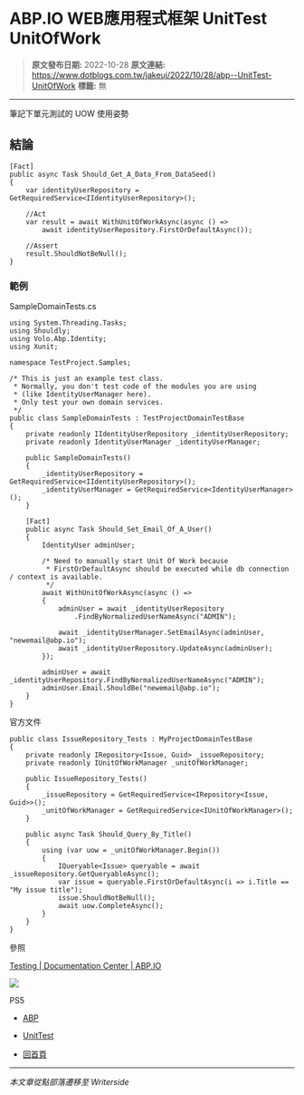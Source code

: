# ABP.IO WEB應用程式框架 UnitTest UnitOfWork

> **原文發布日期:** 2022-10-28
> **原文連結:** https://www.dotblogs.com.tw/jakeuj/2022/10/28/abp--UnitTest-UnitOfWork
> **標籤:** 無

---

筆記下單元測試的 UOW 使用姿勢

## 結論

```
[Fact]
public async Task Should_Get_A_Data_From_DataSeed()
{
    var identityUserRepository = GetRequiredService<IIdentityUserRepository>();

    //Act
    var result = await WithUnitOfWorkAsync(async () =>
        await identityUserRepository.FirstOrDefaultAsync());

    //Assert
    result.ShouldNotBeNull();
}
```

### 範例

SampleDomainTests.cs

```
using System.Threading.Tasks;
using Shouldly;
using Volo.Abp.Identity;
using Xunit;

namespace TestProject.Samples;

/* This is just an example test class.
 * Normally, you don't test code of the modules you are using
 * (like IdentityUserManager here).
 * Only test your own domain services.
 */
public class SampleDomainTests : TestProjectDomainTestBase
{
    private readonly IIdentityUserRepository _identityUserRepository;
    private readonly IdentityUserManager _identityUserManager;

    public SampleDomainTests()
    {
        _identityUserRepository = GetRequiredService<IIdentityUserRepository>();
        _identityUserManager = GetRequiredService<IdentityUserManager>();
    }

    [Fact]
    public async Task Should_Set_Email_Of_A_User()
    {
        IdentityUser adminUser;

        /* Need to manually start Unit Of Work because
         * FirstOrDefaultAsync should be executed while db connection / context is available.
         */
        await WithUnitOfWorkAsync(async () =>
        {
            adminUser = await _identityUserRepository
                .FindByNormalizedUserNameAsync("ADMIN");

            await _identityUserManager.SetEmailAsync(adminUser, "newemail@abp.io");
            await _identityUserRepository.UpdateAsync(adminUser);
        });

        adminUser = await _identityUserRepository.FindByNormalizedUserNameAsync("ADMIN");
        adminUser.Email.ShouldBe("newemail@abp.io");
    }
}
```

官方文件

```
public class IssueRepository_Tests : MyProjectDomainTestBase
{
    private readonly IRepository<Issue, Guid> _issueRepository;
    private readonly IUnitOfWorkManager _unitOfWorkManager;

    public IssueRepository_Tests()
    {
        _issueRepository = GetRequiredService<IRepository<Issue, Guid>>();
        _unitOfWorkManager = GetRequiredService<IUnitOfWorkManager>();
    }

    public async Task Should_Query_By_Title()
    {
        using (var uow = _unitOfWorkManager.Begin())
        {
            IQueryable<Issue> queryable = await _issueRepository.GetQueryableAsync();
            var issue = queryable.FirstOrDefaultAsync(i => i.Title == "My issue title");
            issue.ShouldNotBeNull();
            await uow.CompleteAsync();
        }
    }
}
```

參照

[Testing | Documentation Center | ABP.IO](https://docs.abp.io/en/abp/latest/Testing#dealing-with-unit-of-work-in-integration-tests)

![](https://card.psnprofiles.com/1/jakeuj.png)

PS5

* [ABP](/jakeuj/Tags?qq=ABP)
* [UnitTest](/jakeuj/Tags?qq=UnitTest)

* [回首頁](/jakeuj)

---

*本文章從點部落遷移至 Writerside*
